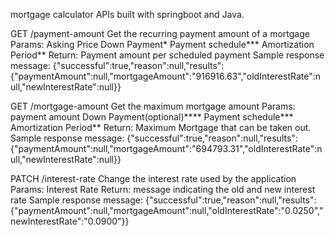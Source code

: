 mortgage calculator APIs built with springboot and Java. 

GET /payment-amount
Get the recurring payment amount of a mortgage
Params:
Asking Price
Down Payment*
Payment schedule***
Amortization Period**
Return:
Payment amount per scheduled payment
Sample response message:
{"successful":true,"reason":null,"results":{"paymentAmount":null,"mortgageAmount":"916916.63","oldInterestRate":null,"newInterestRate":null}}


GET /mortgage-amount
Get the maximum mortgage amount
Params:
payment amount
Down Payment(optional)****
Payment schedule***
Amortization Period**
Return:
Maximum Mortgage that can be taken out. Sample response message:
{"successful":true,"reason":null,"results":{"paymentAmount":null,"mortgageAmount":"694793.31","oldInterestRate":null,"newInterestRate":null}}

PATCH /interest-rate
Change the interest rate used by the application
Params:
Interest Rate
Return:
message indicating the old and new interest rate
Sample response message:
{"successful":true,"reason":null,"results":{"paymentAmount":null,"mortgageAmount":null,"oldInterestRate":"0.0250","newInterestRate":"0.0900"}}
